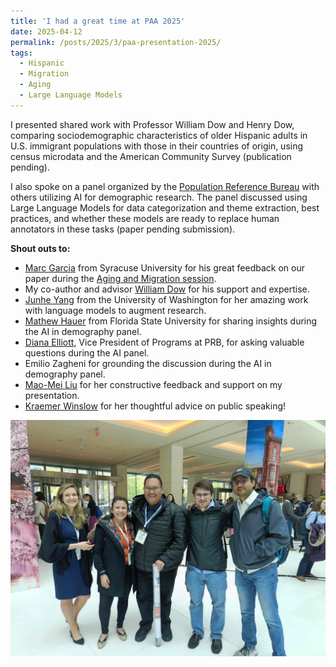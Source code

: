 ```yaml
---
title: 'I had a great time at PAA 2025'
date: 2025-04-12
permalink: /posts/2025/3/paa-presentation-2025/
tags:
  - Hispanic
  - Migration
  - Aging
  - Large Language Models
---
```


I presented shared work with Professor William Dow and Henry Dow, comparing sociodemographic characteristics of older Hispanic adults in U.S. immigrant populations with those in their countries of origin, using census microdata and the American Community Survey (publication pending).

I also spoke on a panel organized by the [Population Reference Bureau](https://www.facebook.com/PRBdata/photos/-ai-is-a-powerful-intriguing-new-tool-in-the-demographers-toolbox-how-can-we-har/1091739696325276/?_rdr) with others utilizing AI for demographic research. The panel discussed using Large Language Models for data categorization and theme extraction, best practices, and whether these models are ready to replace human annotators in these tasks (paper pending submission).

**Shout outs to:**

- [Marc Garcia](https://www.maxwell.syr.edu/directory/marc-a-garcia) from Syracuse University for his great feedback on our paper during the [Aging and Migration session](https://submissions.mirasmart.com/PAA2025/Itinerary/EventDetail.aspx?evt=181).
- My co-author and advisor [William Dow](https://sph.berkeley.edu/william-h-dow) for his support and expertise.
- [Junhe Yang](https://csde.washington.edu/students/yang-junhe-june/) from the University of Washington for her amazing work with language models to augment research.
- [Mathew Hauer](https://aaru.com/) from Florida State University for sharing insights during the AI in demography panel.
- [Diana Elliott](https://www.prb.org/people/diana-elliott/), Vice President of Programs at PRB, for asking valuable questions during the AI panel.
- Emilio Zagheni for grounding the discussion during the AI in demography panel.
- [Mao-Mei Liu](https://www.demog.berkeley.edu/faculty/mao-mei-liu/) for her constructive feedback and support on my presentation.
- [Kraemer Winslow](http://www.mypcommunications.com/myp/Team.html) for her thoughtful advice on public speaking!

![Shackled Brain](/images/paa_2025.jpg)
